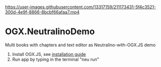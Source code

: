 

https://user-images.githubusercontent.com/13317159/211173431-5f4c3521-300d-4e9f-8866-8bcbf66afaa7.mp4

# OGX.NeutralinoDemo
Multi books with chapters and text editor as Neutralino-with-OGX.JS demo

1. Install OGX.JS, see [installation guide](https://github.com/globules-io/OGX.JS/wiki/Quick-start-up-guide#neutralino)
2. Run app by typing in the terminal "neu run"
